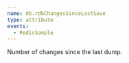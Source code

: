 ```yaml
---
name: db.rdbChangesSinceLastSave
type: attribute
events:
  - RedisSample
---
```


Number of changes since the last dump.